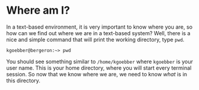 # Where am I?

In a text-based environment, it is very important to know where you are,
so how can we find out where we are in a text-based system? Well, there
is a nice and simple command that will print the working directory, type
`pwd`.

`kgoebber@bergeron:~> pwd`

You should see something similar to `/home/kgoebber` where
`kgoebber` is your user name. This is your home directory, where you
will start every terminal session. So now that we know where we are, we
need to know *what* is in this directory.
